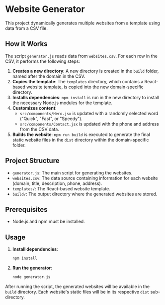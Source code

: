 # Website Generator

This project dynamically generates multiple websites from a template using data from a CSV file.

## How it Works

The script `generator.js` reads data from `websites.csv`. For each row in the CSV, it performs the following steps:

1.  **Creates a new directory**: A new directory is created in the `build` folder, named after the domain in the CSV.
2.  **Copies the template**: The `templates` directory, which contains a React-based website template, is copied into the new domain-specific directory.
3.  **Installs dependencies**: `npm install` is run in the new directory to install the necessary Node.js modules for the template.
4.  **Customizes content**:
    *   `src/components/Hero.jsx` is updated with a randomly selected word ("Quick", "Fast", or "Speedy").
    *   `src/components/Contact.jsx` is updated with the phone and address from the CSV data.
5.  **Builds the website**: `npm run build` is executed to generate the final static website files in the `dist` directory within the domain-specific folder.

## Project Structure

*   `generator.js`: The main script for generating the websites.
*   `websites.csv`: The data source containing information for each website (domain, title, description, phone, address).
*   `templates/`: The React-based website template.
*   `build/`: The output directory where the generated websites are stored.

## Prerequisites

*   Node.js and npm must be installed.

## Usage

1.  **Install dependencies**:
    ```bash
    npm install
    ```
2.  **Run the generator**:
    ```bash
    node generator.js
    ```

After running the script, the generated websites will be available in the `build` directory. Each website's static files will be in its respective `dist` sub-directory.